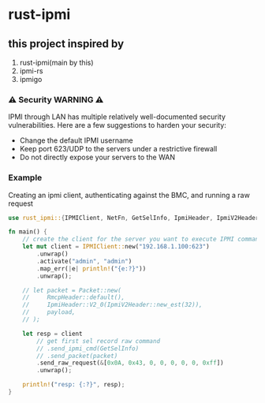 # rust-ipmi
## this project inspired by
1. rust-ipmi(main by this)
2. ipmi-rs
3. ipmigo
### ⚠️ Security WARNING ⚠️

IPMI through LAN has multiple relatively well-documented security vulnerabilities. Here are a few suggestions to harden your security:
- Change the default IPMI username
- Keep port 623/UDP to the servers under a restrictive firewall
- Do not directly expose your servers to the WAN

### Example

Creating an ipmi client, authenticating against the BMC, and running a raw request
```rs
use rust_ipmi::{IPMIClient, NetFn, GetSelInfo, IpmiHeader, IpmiV2Header, RmcpHeader};

fn main() {
    // create the client for the server you want to execute IPMI commands against
    let mut client = IPMIClient::new("192.168.1.100:623")
        .unwrap()
        .activate("admin", "admin")
        .map_err(|e| println!("{e:?}"))
        .unwrap();

    // let packet = Packet::new(
    //     RmcpHeader::default(),
    //     IpmiHeader::V2_0(IpmiV2Header::new_est(32)),
    //     payload,
    // );

    let resp = client
        // get first sel record raw command
        // .send_ipmi_cmd(GetSelInfo)
        // .send_packet(packet)
        .send_raw_request(&[0x0A, 0x43, 0, 0, 0, 0, 0, 0xff])
        .unwrap();

    println!("resp: {:?}", resp);
}
```

<!-- ## Design documentation for rust-ipmi -->
<!--
## Background

rust-ipmi is a native rust client for remotely managing/monitoring systems with hardware support for IPMI. IPMI is a specification which allows software to interact and communicate with systems through the BMC (Baseboard Management Controller). BMC is a hardware component which enables interaction with a computer's chassis, motherboard, and storage through LAN and serial.
-->
<!-- ![IPMI Block diagram](/images/ipmi.png) -->

<!-- This library is focusing on the IPMI LAN protocol. Some general information on IPMI through LAN:
1. This is a network-based implementation of IPMI so network packets will be sent to and received from the BMC LAN controller on port 623 through UDP.
2. The packet structure generally looks like Ethernet frame -> IP/UDP -> RMCP header -> IPMI header -> IPMI payload
3. Intel came out with a IPMI v2 and RMCP+ which introduced encrypted payloads
-->
<!-- ## Requirements for this library

- Support IPMI v1.5/2 RMCP/RMCP+
- Support most common APP and CHASSIS commands -->
